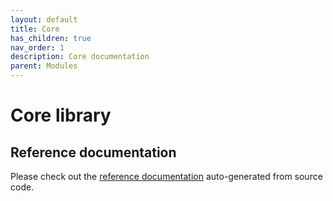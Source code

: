 ```yaml
---
layout: default
title: Core
has_children: true
nav_order: 1
description: Core documentation
parent: Modules
---
```


# Core library

## Reference documentation

Please check out the [reference documentation]({{site.baseurl}}core) auto-generated from source code.